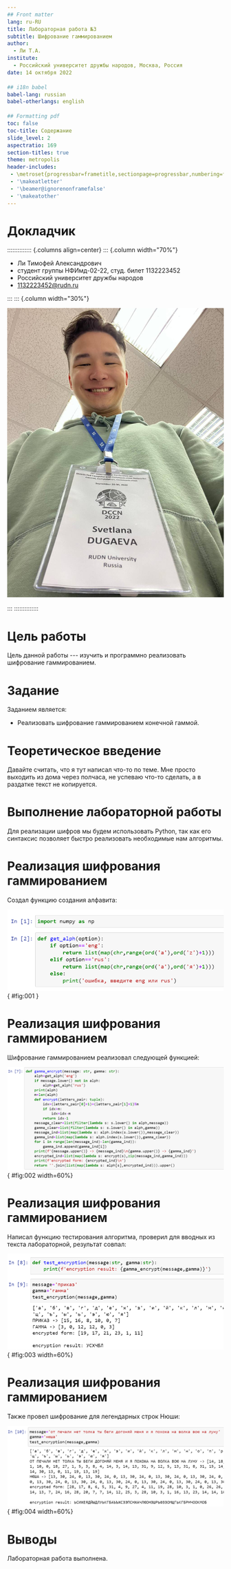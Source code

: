 ```yaml
---
## Front matter
lang: ru-RU
title: Лабораторная работа №3
subtitle: Шифрование гаммированием
author:
  - Ли Т.А.
institute:
  - Российский университет дружбы народов, Москва, Россия
date: 14 октября 2022

## i18n babel
babel-lang: russian
babel-otherlangs: english

## Formatting pdf
toc: false
toc-title: Содержание
slide_level: 2
aspectratio: 169
section-titles: true
theme: metropolis
header-includes:
 - \metroset{progressbar=frametitle,sectionpage=progressbar,numbering=fraction}
 - '\makeatletter'
 - '\beamer@ignorenonframefalse'
 - '\makeatother'
---
```


# Докладчик

:::::::::::::: {.columns align=center}
::: {.column width="70%"}

  * Ли Тимофей Александрович
  * студент группы НФИмд-02-22, студ. билет 1132223452
  * Российский университет дружбы народов
  * [1132223452@rudn.ru](mailto:1132223452@rudn.ru)

:::
::: {.column width="30%"}

![](images/lee.jpg)

:::
::::::::::::::

# Цель работы

Цель данной работы --- изучить и программно реализовать шифрование гаммированием.

# Задание

Заданием является:

- Реализовать шифрование гаммированием конечной гаммой.

# Теоретическое введение

Давайте считать, что я тут написал что-то по теме. Мне просто выходить из дома через полчаса, не успеваю что-то сделать, а в раздатке текст не копируется.

# Выполнение лабораторной работы

Для реализации шифров мы будем использовать Python, так как его синтаксис позволяет быстро реализовать необходимые нам алгоритмы.

# Реализация шифрования гаммированием

Создал функцию создания алфавита:

![код1](images/1.png){ #fig:001 }

# Реализация шифрования гаммированием

Шифрование гаммированием реализовал следующей функцией:

![код2](images/2.png){ #fig:002 width=60%}

# Реализация шифрования гаммированием

Написал функцию тестирования алгоритма, проверил для вводных из текста лабораторной, результат совпал:

![код3](images/3.png){ #fig:003 width=60%}

# Реализация шифрования гаммированием

Также провел шифрование для легендарных строк Нюши:

![код4](images/4.png){ #fig:004 width=60%}

# Выводы

Лабораторная работа выполнена.